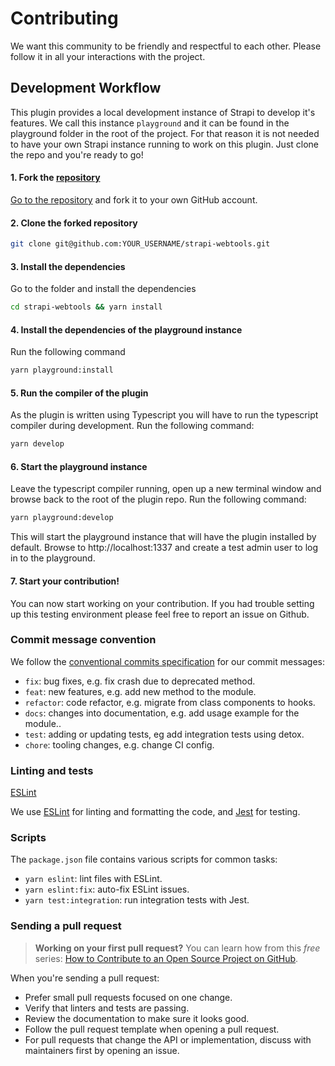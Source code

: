 # Contributing

We want this community to be friendly and respectful to each other. Please follow it in all your interactions with the project.

## Development Workflow

This plugin provides a local development instance of Strapi to develop it's features. We call this instance `playground` and it can be found in the playground folder in the root of the project. For that reason it is not needed to have your own Strapi instance running to work on this plugin. Just clone the repo and you're ready to go!

#### 1. Fork the [repository](https://github.com/pluginpal/strapi-webtools)

[Go to the repository](https://github.com/pluginpal/strapi-webtools) and fork it to your own GitHub account.

#### 2. Clone the forked repository

```bash
git clone git@github.com:YOUR_USERNAME/strapi-webtools.git
```

#### 3. Install the dependencies

Go to the folder and install the dependencies

```bash
cd strapi-webtools && yarn install
```

#### 4. Install the dependencies of the playground instance

Run the following command

```bash
yarn playground:install
```

#### 5. Run the compiler of the plugin 

As the plugin is written using Typescript you will have to run the typescript compiler during development. Run the following command:

```bash
yarn develop
```

#### 6. Start the playground instance

Leave the typescript compiler running, open up a new terminal window and browse back to the root of the plugin repo. Run the following command:

```bash
yarn playground:develop
```

This will start the playground instance that will have the plugin installed by default. Browse to http://localhost:1337 and create a test admin user to log in to the playground.

#### 7. Start your contribution!

You can now start working on your contribution. If you had trouble setting up this testing environment please feel free to report an issue on Github.

### Commit message convention

We follow the [conventional commits specification](https://www.conventionalcommits.org/en) for our commit messages:

- `fix`: bug fixes, e.g. fix crash due to deprecated method.
- `feat`: new features, e.g. add new method to the module.
- `refactor`: code refactor, e.g. migrate from class components to hooks.
- `docs`: changes into documentation, e.g. add usage example for the module..
- `test`: adding or updating tests, eg add integration tests using detox.
- `chore`: tooling changes, e.g. change CI config.

### Linting and tests

[ESLint](https://eslint.org/)

We use [ESLint](https://eslint.org/) for linting and formatting the code, and [Jest](https://jestjs.io/) for testing.

### Scripts

The `package.json` file contains various scripts for common tasks:

- `yarn eslint`: lint files with ESLint.
- `yarn eslint:fix`: auto-fix ESLint issues.
- `yarn test:integration`: run integration tests with Jest.

### Sending a pull request

> **Working on your first pull request?** You can learn how from this _free_ series: [How to Contribute to an Open Source Project on GitHub](https://egghead.io/series/how-to-contribute-to-an-open-source-project-on-github).

When you're sending a pull request:

- Prefer small pull requests focused on one change.
- Verify that linters and tests are passing.
- Review the documentation to make sure it looks good.
- Follow the pull request template when opening a pull request.
- For pull requests that change the API or implementation, discuss with maintainers first by opening an issue.
